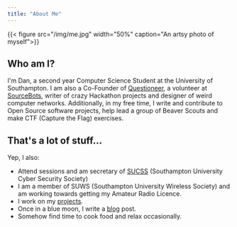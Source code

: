 ```yaml
---
title: "About Me"
---
```


{{< figure src="/img/me.jpg" width="50%" caption="An artsy photo of myself">}}

## Who am I?

I'm Dan, a second year Computer Science Student at the University of Southampton. I am also a Co-Founder of [Questioneer][Questioneer], a volunteer at [SourceBots][SourceBots], writer of crazy Hackathon projects and designer of weird computer networks. Additionally, in my free time, I write and contribute to Open Source software projects, help lead a group of Beaver Scouts and make CTF (Capture the Flag) exercises.

## That's a lot of stuff...

Yep, I also:

- Attend sessions and am secretary of [SUCSS][sucss] (Southampton University Cyber Security Society)
- I am a member of SUWS (Southampton University Wireless Society) and am working towards getting my Amateur Radio Licence.
- I work on my [projects](/projects).
- Once in a blue moon, I write a [blog](/posts) post.
- Somehow find time to cook food and relax occasionally.


[Questioneer]: https://questioneer.co.uk
[SourceBots]: /projects/sourcebots
[sucss]: /projects/sucss
